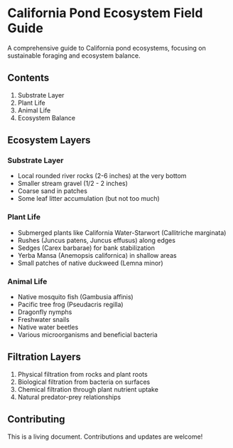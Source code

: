 # California Pond Ecosystem Field Guide

A comprehensive guide to California pond ecosystems, focusing on sustainable foraging and ecosystem balance.

## Contents

1. Substrate Layer
2. Plant Life
3. Animal Life
4. Ecosystem Balance

## Ecosystem Layers

### Substrate Layer
* Local rounded river rocks (2-6 inches) at the very bottom
* Smaller stream gravel (1/2 - 2 inches)
* Coarse sand in patches
* Some leaf litter accumulation (but not too much)

### Plant Life
* Submerged plants like California Water-Starwort (Callitriche marginata)
* Rushes (Juncus patens, Juncus effusus) along edges
* Sedges (Carex barbarae) for bank stabilization
* Yerba Mansa (Anemopsis californica) in shallow areas
* Small patches of native duckweed (Lemna minor)

### Animal Life
* Native mosquito fish (Gambusia affinis)
* Pacific tree frog (Pseudacris regilla)
* Dragonfly nymphs
* Freshwater snails
* Native water beetles
* Various microorganisms and beneficial bacteria

## Filtration Layers
1. Physical filtration from rocks and plant roots
2. Biological filtration from bacteria on surfaces
3. Chemical filtration through plant nutrient uptake
4. Natural predator-prey relationships

## Contributing

This is a living document. Contributions and updates are welcome!